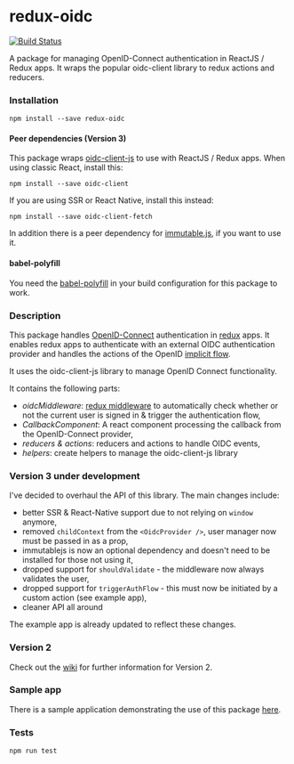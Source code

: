 # redux-oidc
[![Build Status](https://travis-ci.org/maxmantz/redux-oidc.svg?branch=master)](https://travis-ci.org/maxmantz/redux-oidc)

A package for managing OpenID-Connect authentication in ReactJS / Redux apps. It wraps the popular oidc-client library to redux actions and reducers.

### Installation
`npm install --save redux-oidc`

#### Peer dependencies (Version 3)
This package wraps [oidc-client-js](https://github.com/IdentityModel/oidc-client-js) to use with ReactJS / Redux apps.
When using classic React, install this:

`npm install --save oidc-client`

If you are using SSR or React Native, install this instead:

`npm install --save oidc-client-fetch`

In addition there is a peer dependency for [immutable.js](https://facebook.github.io/immutable-js/), if you want to use it.

#### babel-polyfill
You need the [babel-polyfill](https://babeljs.io/docs/usage/polyfill/) in your build configuration for this package to work.

### Description

This package handles [OpenID-Connect](http://openid.net/connect/) authentication in [redux](http://redux.js.org/) apps. It enables redux apps to authenticate with an external OIDC authentication provider and handles the actions of the OpenID [implicit flow](http://openid.net/specs/openid-connect-implicit-1_0.html).

It uses the oidc-client-js library to manage OpenID Connect functionality.

It contains the following parts:
- *oidcMiddleware*: [redux middleware](http://redux.js.org/docs/advanced/Middleware.html) to automatically check whether or not the current user is signed in & trigger the authentication flow,
- *CallbackComponent*: A react component processing the callback from the OpenID-Connect provider,
- *reducers & actions*: reducers and actions to handle OIDC events,
- *helpers*: create helpers to manage the oidc-client-js library

### Version 3 under development
I've decided to overhaul the API of this library. The main changes include:
- better SSR & React-Native support due to not relying on `window` anymore,
- removed `childContext` from the `<OidcProvider />`, user manager now must be passed in as a prop,
- immutablejs is now an optional dependency and doesn't need to be installed for those not using it,
- dropped support for `shouldValidate` - the middleware now always validates the user,
- dropped support for `triggerAuthFlow` - this must now be initiated by a custom action (see example app),
- cleaner API all around

The example app is already updated to reflect these changes.

### Version 2

Check out the [wiki](https://github.com/maxmantz/redux-oidc/wiki) for further information for Version 2.

### Sample app
There is a sample application demonstrating the use of this package [here](https://github.com/maxmantz/redux-oidc-example).

### Tests
`npm run test`
